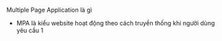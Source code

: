 Multiple Page Application là gì
- MPA là kiểu website hoạt động theo cách truyền thống khi người dùng yêu cầu 1 